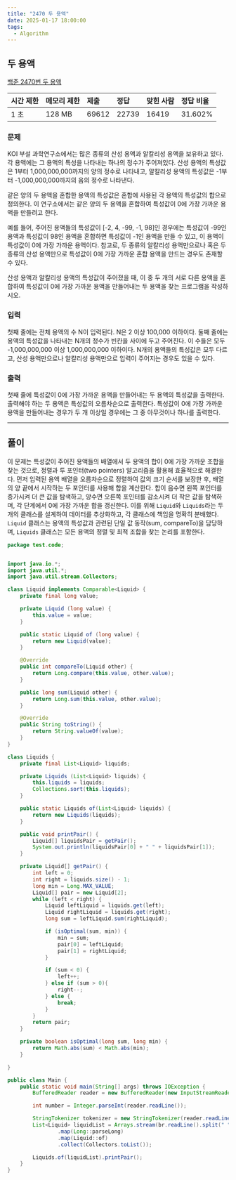 ```yaml
---
title: "2470 두 용액"
date: 2025-01-17 18:00:00
tags: 
  - Algorithm
---
```



## 두 용액
[백준 2470번 두 용액](https://www.acmicpc.net/problem/1654)

| 시간 제한 | 메모리 제한 | 제출     | 정답    | 맞힌 사람 | 정답 비율   |
|:------|:-------|:-------|:------|:------|:--------|
| 1 초   | 128 MB | 69612 | 22739 | 16419 | 31.602% |

### 문제

KOI 부설 과학연구소에서는 많은 종류의 산성 용액과 알칼리성 용액을 보유하고 있다. 
각 용액에는 그 용액의 특성을 나타내는 하나의 정수가 주어져있다. 
산성 용액의 특성값은 1부터 1,000,000,000까지의 양의 정수로 나타내고, 알칼리성 용액의 특성값은 -1부터 -1,000,000,000까지의 음의 정수로 나타낸다.<br>

같은 양의 두 용액을 혼합한 용액의 특성값은 혼합에 사용된 각 용액의 특성값의 합으로 정의한다. 
이 연구소에서는 같은 양의 두 용액을 혼합하여 특성값이 0에 가장 가까운 용액을 만들려고 한다.<br>

예를 들어, 주어진 용액들의 특성값이 [-2, 4, -99, -1, 98]인 경우에는 
특성값이 -99인 용액과 특성값이 98인 용액을 혼합하면 특성값이 -1인 용액을 만들 수 있고, 
이 용액이 특성값이 0에 가장 가까운 용액이다. 
참고로, 두 종류의 알칼리성 용액만으로나 혹은 두 종류의 산성 용액만으로 특성값이 0에 가장 가까운 혼합 용액을 만드는 경우도 존재할 수 있다.<br>

산성 용액과 알칼리성 용액의 특성값이 주어졌을 때, 
이 중 두 개의 서로 다른 용액을 혼합하여 특성값이 0에 가장 가까운 용액을 만들어내는 두 용액을 찾는 프로그램을 작성하시오.<br>

### 입력

첫째 줄에는 전체 용액의 수 N이 입력된다. 
N은 2 이상 100,000 이하이다. 
둘째 줄에는 용액의 특성값을 나타내는 N개의 정수가 빈칸을 사이에 두고 주어진다. 
이 수들은 모두 -1,000,000,000 이상 1,000,000,000 이하이다. 
N개의 용액들의 특성값은 모두 다르고, 산성 용액만으로나 알칼리성 용액만으로 입력이 주어지는 경우도 있을 수 있다.

### 출력

첫째 줄에 특성값이 0에 가장 가까운 용액을 만들어내는 두 용액의 특성값을 출력한다. 
출력해야 하는 두 용액은 특성값의 오름차순으로 출력한다. 
특성값이 0에 가장 가까운 용액을 만들어내는 경우가 두 개 이상일 경우에는 그 중 아무것이나 하나를 출력한다.

---

## 풀이

이 문제는 특성값이 주어진 용액들의 배열에서 두 용액의 합이 0에 가장 가까운 조합을 찾는 것으로, 
정렬과 투 포인터(two pointers) 알고리즘을 활용해 효율적으로 해결한다. 
먼저 입력된 용액 배열을 오름차순으로 정렬하여 값의 크기 순서를 보장한 후, 
배열의 양 끝에서 시작하는 두 포인터를 사용해 합을 계산한다. 
합이 음수면 왼쪽 포인터를 증가시켜 더 큰 값을 탐색하고, 
양수면 오른쪽 포인터를 감소시켜 더 작은 값을 탐색하며, 
각 단계에서 0에 가장 가까운 합을 갱신한다. 
이를 위해 `Liquid`와 `Liquids`라는 두 개의 클래스를 설계하여 데이터를 추상화하고, 각 클래스에 책임을 명확히 분배했다. 
`Liquid` 클래스는 용액의 특성값과 관련된 단일 값 동작(sum, compareTo)을 담당하며, 
`Liquids` 클래스는 모든 용액의 정렬 및 최적 조합을 찾는 논리를 포함한다. 

```java
package test.code;


import java.io.*;
import java.util.*;
import java.util.stream.Collectors;

class Liquid implements Comparable<Liquid> {
    private final long value;

    private Liquid (long value) {
        this.value = value;
    }

    public static Liquid of (long value) {
        return new Liquid(value);
    }

    @Override
    public int compareTo(Liquid other) {
        return Long.compare(this.value, other.value);
    }

    public long sum(Liquid other) {
        return Long.sum(this.value, other.value);
    }

    @Override
    public String toString() {
        return String.valueOf(value);
    }
}

class Liquids {
    private final List<Liquid> liquids;

    private Liquids (List<Liquid> liquids) {
        this.liquids = liquids;
        Collections.sort(this.liquids);
    }

    public static Liquids of(List<Liquid> liquids) {
        return new Liquids(liquids);
    }

    public void printPair() {
        Liquid[] liquidsPair = getPair();
        System.out.println(liquidsPair[0] + " " + liquidsPair[1]);
    }

    private Liquid[] getPair() {
        int left = 0;
        int right = liquids.size() - 1;
        long min = Long.MAX_VALUE;
        Liquid[] pair = new Liquid[2];
        while (left < right) {
            Liquid leftLiquid = liquids.get(left);
            Liquid rightLiquid = liquids.get(right);
            long sum = leftLiquid.sum(rightLiquid);

            if (isOptimal(sum, min)) {
                min = sum;
                pair[0] = leftLiquid;
                pair[1] = rightLiquid;
            }

            if (sum < 0) {
                left++;
            } else if (sum > 0){
                right--;
            } else {
                break;
            }
        }
        return pair;
    }

    private boolean isOptimal(long sum, long min) {
        return Math.abs(sum) < Math.abs(min);
    }

}

public class Main {
    public static void main(String[] args) throws IOException {
        BufferedReader reader = new BufferedReader(new InputStreamReader(System.in));

        int number = Integer.parseInt(reader.readLine());

        StringTokenizer tokenizer = new StringTokenizer(reader.readLine());
        List<Liquid> liquidList = Arrays.stream(br.readLine().split(" "))
                .map(Long::parseLong)
                .map(Liquid::of)
                .collect(Collectors.toList());

        Liquids.of(liquidList).printPair();
    }
}
```